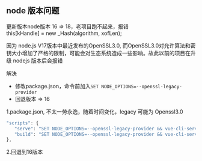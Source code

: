 ## node 版本问题

更新版本node版本 16 => 18，老项目跑不起来，报错  
this[kHandle] = new _Hash(algorithm, xofLen);  

因为 node.js V17版本中最近发布的OpenSSL3.0, 而OpenSSL3.0对允许算法和密钥大小增加了严格的限制，可能会对生态系统造成一些影响。故此以前的项目在升级 nodejs 版本后会报错  


解决
- 修改package.json，命令前加入`SET NODE_OPTIONS=--openssl-legacy-provider`
- 回退版本 => 16

1.package.json, 不太一劳永逸，随着时间变化，legacy 可能为 Openssl3.0
```js
"scripts": {
   "serve": "SET NODE_OPTIONS=--openssl-legacy-provider && vue-cli-service serve",
   "build": "SET NODE_OPTIONS=--openssl-legacy-provider && vue-cli-service build"
},
```

2.回退到16版本